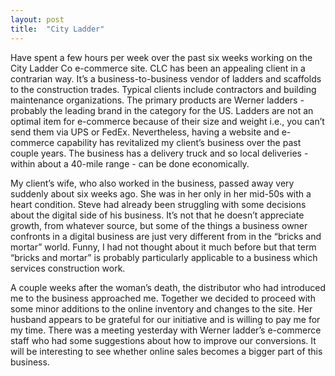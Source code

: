 ```yaml
---
layout: post
title:  "City Ladder"
---
```


Have spent a few hours per week over the past six weeks working on the City Ladder Co e-commerce site.  CLC has been an appealing client in a contrarian way.  It’s a business-to-business vendor of ladders and scaffolds to the construction trades. Typical clients include contractors and building maintenance organizations. The primary products are Werner ladders - probably the leading brand in the category for the US.  Ladders are not an optimal item for e-commerce because of their size and weight i.e., you can’t send them via UPS or FedEx. Nevertheless, having a website and e-commerce capability has revitalized my client’s business over the past couple years. The business has a delivery truck and so local deliveries - within about a 40-mile range - can be done economically.

My client’s wife, who also worked in the business, passed away very suddenly about six weeks ago.  She was in her only in her mid-50s with a heart condition.  Steve had already been struggling with some decisions about the digital side of his business.  It’s not that he doesn’t appreciate growth, from whatever source, but some of the things a business owner confronts in a digital business are just very different  from in the “bricks and mortar” world.  Funny, I had not thought about it much before but that term “bricks and mortar” is probably particularly applicable to a business which services construction work.

A couple weeks after the woman’s death, the distributor who had introduced me to the business approached me. Together we decided to proceed with some minor additions to the online inventory and changes to the site.  Her husband appears to be grateful for our initiative and is willing to pay me for my time. There was a meeting yesterday with Werner ladder’s e-commerce staff who had some suggestions about how to improve our conversions. It will be interesting to see whether online sales becomes a bigger part of this business.
